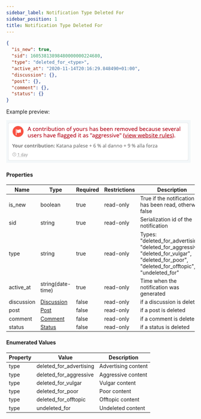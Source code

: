 ```yaml
---
sidebar_label: Notification Type Deleted For
sidebar_position: 1
title: Notification Type Deleted For
---
```


```json
{
  "is_new": true,
  "sid": 16053813898480000000224680,
  "type": "deleted_for_<type>",
  "active_at": "2020-11-14T20:16:29.848490+01:00",
  "discussion": {},
  "post": {},
  "comment": {},
  "status": {}
}
```

Example preview:

![Notification](/img/notification_types/deleted_for_aggressive.png)

#### Properties

|Name|Type|Required|Restrictions|Description|
|---|---|---|---|---|
|is_new|boolean|true|read-only|True if the notification has been read, otherwise false|
|sid|string|true|read-only|Serialization id of the notification|
|type|string|true|read-only|Types: "deleted_for_advertising", "deleted_for_aggressive", "deleted_for_vulgar", "deleted_for_poor", "deleted_for_offtopic", "undeleted_for"|
|active_at|string(date-time)|true|read-only|Time when the notification was generated|
|discussion|[Discussion](/docs/apireference/v2/schemas/discussion)|false|read-only|if a discussion is deleted|
|post|[Post](/docs/apireference/v2/schemas/post)|false|read-only|if a post is deleted|
|comment|[Comment](/docs/apireference/v2/schemas/comment)|false|read-only|if a comment is deleted|
|status|[Status](/docs/apireference/v2/schemas/status)|false|read-only|if a status is deleted|

#### Enumerated Values

|Property|Value|Description|
|---|---|---|
|type|deleted_for_advertising|Advertising content|
|type|deleted_for_aggressive|Aggressive content|
|type|deleted_for_vulgar|Vulgar content|
|type|deleted_for_poor|Poor content|
|type|deleted_for_offtopic|Offtopic content|
|type|undeleted_for|Undeleted content|
